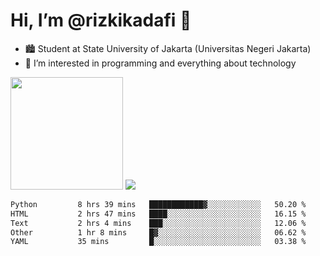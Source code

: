 # Hi, I’m @rizkikadafi 👋
- 🏙 Student at State University of Jakarta (Universitas Negeri Jakarta)
- 👀 I’m interested in programming and everything about technology
<img height="180em" src="https://github-readme-stats.vercel.app/api?username=rizkikadafi&show_icons=true&hide_border=true&&count_private=true&include_all_commits=true" />
<img src="https://github-readme-stats.vercel.app/api/top-langs/?username=rizkikadafi&show_icons=true&hide_border=true&&count_private=true&include_all_commits=true" />

<!--START_SECTION:waka-->

```txt
Python         8 hrs 39 mins   ████████████▓░░░░░░░░░░░░   50.20 %
HTML           2 hrs 47 mins   ████░░░░░░░░░░░░░░░░░░░░░   16.15 %
Text           2 hrs 4 mins    ███░░░░░░░░░░░░░░░░░░░░░░   12.06 %
Other          1 hr 8 mins     █▓░░░░░░░░░░░░░░░░░░░░░░░   06.62 %
YAML           35 mins         █░░░░░░░░░░░░░░░░░░░░░░░░   03.38 %
```

<!--END_SECTION:waka-->

<!---
rizkikadafi/rizkikadafi is a ✨ special ✨ repository because its `README.md` (this file) appears on your GitHub profile.
You can click the Preview link to take a look at your changes.
--->

